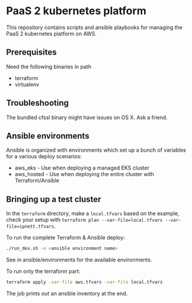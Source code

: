 PaaS 2 kubernetes platform
==========================

This repository contains scripts and ansible playbooks for managing the PaaS 2 kubernetes platform on AWS.

## Prerequisites

Need the following binaries in path
* terraform
* virtualenv

## Troubleshooting

The bundled cfssl binary might have issues on OS X. Ask a friend.

## Ansible environments

Ansible is organized with environments which set up a bunch of variables for a various deploy scenarios:
* aws_eks - Use when deploying a managed EKS cluster
* aws_hosted - Use when deploying the entire cluster with Terraform/Ansible

## Bringing up a test cluster

In the `terraform` directory, make a `local.tfvars` based on the
example, check your setup with `terraform plan --var-file=local.tfvars
--var-file=ipnett.tfvars`.

To run the complete Terraform & Ansible deploy:
```bash
./run_dev.sh -e <ansible environment name>
```
See in ansible/environments for the available environments.

To run only the terraform part:
```bash
terraform apply -var-file aws.tfvars -var-file local.tfvars
```
The job prints out an ansible inventory at the end.
